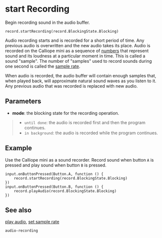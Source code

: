# start Recording

Begin recording sound in the audio buffer.

```sig
record.startRecording(record.BlockingState.Blocking)
```

Audio recording starts and is recorded for a short period of time. Any previous audio is overwritten and the new audio takes its place. Audio is recorded on the Calliope mini as a sequence of [numbers](/types/number) that represent sound and its loudness at a particular moment in time. This is called a sound "sample". The number of "samples" used to record sounds during one second is called the [sample rate](/reference/record/set-sample-rate).

When audio is recorded, the audio buffer will contain enough samples that, when played back, will approximate natural sound waves as you listen to it. Any previous audio that was recorded is replaced with new audio.

## Parameters

* **mode**: the blocking state for the recording operation.
>* `until done`: the audio is recorded first and then the program continues.
>* `in background`: the audio is recorded while the program continues.

## Example

Use the Calliope mini as a sound recorder. Record sound when button `A` is pressed and play sound when button `B` is pressed.

```blocks
input.onButtonPressed(Button.A, function () {
    record.startRecording(record.BlockingState.Blocking)
})
input.onButtonPressed(Button.B, function () {
    record.playAudio(record.BlockingState.Blocking)
})
```

## See also

[play audio](/reference/record/play-audio),
[set sample rate](/reference/record/set-sample-rate)

```package
audio-recording
```